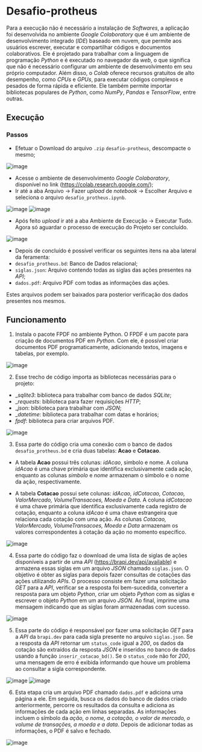 # Desafio-protheus

Para a execução não é necessário a instalação de _Softwares_, a aplicação foi desenvolvida no ambiente _Google Colaboratory_ que é um ambiente de desenvolvimento integrado (_IDE_) baseado em nuvem, que permite aos usuários escrever, executar e compartilhar códigos e documentos colaborativos. Ele é projetado para trabalhar com a linguagem de programação _Python_ e é executado no navegador da _web_, o que significa que não é necessário configurar um ambiente de desenvolvimento em seu próprio computador. Além disso, o _Colab_ oferece recursos gratuitos de alto desempenho, como _CPUs_ e _GPUs_, para executar códigos complexos e pesados de forma rápida e eficiente. Ele também permite importar bibliotecas populares de _Python_, como _NumPy_, _Pandas_ e _TensorFlow_, entre outras.

## Execução

### Passos

* Efetuar o Download do arquivo ```.zip``` ```desafio-protheus```, descompacte o mesmo;

![image](https://user-images.githubusercontent.com/130913679/234148704-d90e12e6-0fa3-4e80-9903-231ab1132dba.png)

* Acesse o ambiente de desenvolvimento _Google Colaboratory_, disponível no link (https://colab.research.google.com/);
* Ir até a aba Arquivo -> Fazer _upload_ de _notebook_ -> Escolher Arquivo e seleciona o arquivo ```desafio_protheus.ipynb```.

![image](https://user-images.githubusercontent.com/130913679/234142958-c74401f0-3b5d-467e-ab7e-44edf00d1f39.png)
![image](https://user-images.githubusercontent.com/130913679/234143056-83db5b77-4938-4412-8e10-99b0ebd7b771.png)

* Após feito _upload_ ir até a aba Ambiente de Execução -> Executar Tudo. Agora só aguardar o processo de execução do Projeto ser concluído.

![image](https://user-images.githubusercontent.com/130913679/234143472-d65d447d-620a-4787-9760-7364d1642ad5.png)

* Depois de concluído é possível verificar os seguintes itens na aba lateral da feramenta:
 * ```desafio_protheus.bd```: Banco de Dados relacional;
 * ```siglas.json```: Arquivo contendo todas as siglas das ações presentes na _API_;  
 * ```dados.pdf```: Arquivo PDF com todas as informações das ações.

Estes arquivos podem ser baixados para posterior verificação dos dados presentes nos mesmos.

## Funcionamento

1. Instala o pacote FPDF no ambiente Python. O FPDF é um pacote para criação de documentos PDF em _Python_. Com ele, é possível criar documentos PDF programaticamente, adicionando textos, imagens e tabelas, por exemplo.

![image](https://user-images.githubusercontent.com/130913679/234136322-daeee4d7-d327-4b85-b10f-8df9bd1ab206.png)

2. Esse trecho de código importa as bibliotecas necessárias para o projeto:

  * __sqlite3_: biblioteca para trabalhar com banco de dados _SQLite_;
  * __requests_: biblioteca para fazer requisições _HTTP_;
  * __json_: biblioteca para trabalhar com _JSON_;
  * __datetime_: biblioteca para trabalhar com datas e horários;
  * _fpdf_: biblioteca para criar arquivos PDF.

![image](https://user-images.githubusercontent.com/130913679/234136232-09d934fa-9275-444e-afa0-b8009c010816.png)

3. Essa parte do código cria uma conexão com o banco de dados ```desafio_protheus.bd``` e cria duas tabelas: **Acao** e **Cotacao**.

  * A tabela **Acao** possui três colunas: _idAcao_, simbolo e nome. A coluna _idAcao_ é uma chave primária que identifica exclusivamente cada ação, enquanto as colunas _simbolo_  e _nome_ armazenam o símbolo e o nome da ação, respectivamente.

  * A tabela **Cotacao** possui sete colunas: _idAcao, idCotacao, Cotacao, ValorMercado, VolumeTransacoes, Moeda e Data_. A coluna _idCotacao_ é uma chave primária que identifica exclusivamente cada registro de cotação, enquanto a coluna _idAcao_ é uma chave estrangeira que relaciona cada cotação com uma ação. As colunas _Cotacao, ValorMercado, VolumeTransacoes, Moeda e Data_ armazenam os valores correspondentes à cotação da ação no momento específico.

![image](https://user-images.githubusercontent.com/130913679/234136351-cd55cb3d-e6cd-4878-abc2-9ec977fab34f.png)

4. Essa parte do código faz o download de uma lista de siglas de ações disponíveis a partir de uma _API_ (https://brapi.dev/api/available) e armazena essas siglas em um arquivo _JSON_ chamado ```siglas.json```. O objetivo é obter as siglas para depois fazer consultas de cotações das ações utilizando _APIs_. O processo consiste em fazer uma solicitação _GET_ para a _API_, verificar se a resposta foi bem-sucedida, converter a resposta para um objeto _Python_, criar um objeto _Python_ com as siglas e escrever o objeto _Python_ em um arquivo _JSON_. Ao final, imprime uma mensagem indicando que as siglas foram armazenadas com sucesso.

![image](https://user-images.githubusercontent.com/130913679/234136397-5bccea6d-07f0-4930-8ddc-c160730b56ff.png)

5. Essa parte do código é responsável por fazer uma solicitação _GET_ para a _API_ da ```brapi.dev``` para cada sigla presente no arquivo ```siglas.json```. Se a resposta da _API_ retornar um ```status_code``` igual a _200_, os dados da cotação são extraídos da resposta _JSON_ e inseridos no banco de dados usando a função ```inserir_cotacao_bd()```. Se o ```status_code``` não for _200_, uma mensagem de erro é exibida informando que houve um problema ao consultar a sigla correspondente.

![image](https://user-images.githubusercontent.com/130913679/234136735-1014c9b9-7471-4119-a11d-d3e4f5309c18.png)
![image](https://user-images.githubusercontent.com/130913679/234136807-c19a0195-37cd-4dc4-8050-091c503d4108.png)

6. Esta etapa cria um arquivo PDF chamado ```dados.pdf``` e adiciona uma página a ele. Em seguida, busca os dados do banco de dados criado anteriormente, percorre os resultados da consulta e adiciona as informações de cada ação em linhas separadas. As informações incluem o símbolo da _ação, o nome, a cotação, o valor de mercado, o volume de transações, a moeda e a data_. Depois de adicionar todas as informações, o PDF é salvo e fechado.

![image](https://user-images.githubusercontent.com/130913679/234136863-0dd924ec-1007-4250-a1e5-23eafd1e071e.png)
